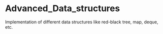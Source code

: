 # Advanced_Data_structures
Implementation of different data structures like red-black tree, map, deque, etc.
